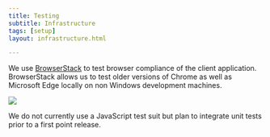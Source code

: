 ```yaml
---
title: Testing
subtitle: Infrastructure
tags: [setup]
layout: infrastructure.html

---
```


We use [BrowserStack](https://www.browserstack.com) to test browser compliance of the client application. BrowserStack allows us to test older versions of Chrome as well as Microsoft Edge locally on non Windows development machines.

![](../.gitbook/assets/image-1.png)

We do not currently use a JavaScript test suit but plan to integrate unit tests prior to a first point release.